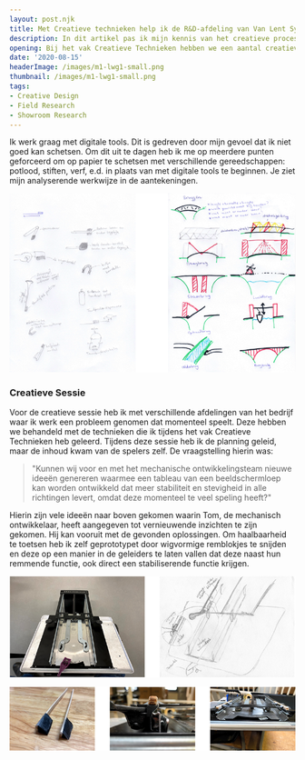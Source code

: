 ```yaml
---
layout: post.njk
title: Met Creatieve technieken help ik de R&D-afdeling van Van Lent Systems tot nieuwe oplossingen te komen
description: In dit artikel pas ik mijn kennis van het creatieve proces en de technieken toe om tot vernieuwende oplossingen te komen. Het verleggen van grenzen, het doorbreken van routines en het ontdekken van onverwachte mogelijkheden in een R&D-afdeling die vastzat in het programmatisch denken.
opening: Bij het vak Creatieve Technieken hebben we een aantal creatieve methodes geleerd om tot originele resultaten te komen.
date: '2020-08-15'
headerImage: /images/m1-lwg1-small.png
thumbnail: /images/m1-lwg1-small.png
tags:
- Creative Design
- Field Research
- Showroom Research
---
```


Ik werk graag met digitale tools. Dit is gedreven door mijn gevoel dat ik niet goed kan schetsen. Om dit uit te dagen heb ik me op meerdere punten geforceerd om op papier te schetsen met verschillende gereedschappen: potlood, stiften, verf, e.d. in plaats van met digitale tools te beginnen. Je ziet mijn analyserende werkwijze in de aantekeningen.

![Schetsen van tandenborstels en bruggen](/images/m1-lwg1-schetsen.png)

### Creatieve Sessie

Voor de creatieve sessie heb ik met verschillende afdelingen van het bedrijf waar ik werk een probleem genomen dat momenteel speelt. Deze hebben we behandeld met de technieken die ik tijdens het vak Creatieve Technieken heb geleerd. Tijdens deze sessie heb ik de planning geleid, maar de inhoud kwam van de spelers zelf. De vraagstelling hierin was:

> "Kunnen wij voor en met het mechanische ontwikkelingsteam nieuwe ideeën genereren waarmee een tableau van een beeldschermloep kan worden ontwikkeld dat meer stabiliteit en stevigheid in alle richtingen levert, omdat deze momenteel te veel speling heeft?"

Hierin zijn vele ideeën naar boven gekomen waarin Tom, de mechanisch ontwikkelaar, heeft aangegeven tot vernieuwende inzichten te zijn gekomen. Hij kan vooruit met de gevonden oplossingen. Om haalbaarheid te toetsen heb ik zelf geprototypet door wigvormige remblokjes te snijden en deze op een manier in de geleiders te laten vallen dat deze naast hun remmende functie, ook direct een stabiliserende functie krijgen.

![Acuity onderkant en schets van mijn voorgestelde oplossing](/images/m1-lwg1-acuity-onderkant-oplossing.png)

![Acuity oplossing prototype](/images/m1-lwg1-acuity-prototype.png)

